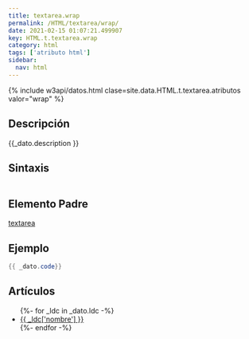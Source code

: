 ```yaml
---
title: textarea.wrap
permalink: /HTML/textarea/wrap/
date: 2021-02-15 01:07:21.499907
key: HTML.t.textarea.wrap
category: html
tags: ['atributo html']
sidebar: 
  nav: html
---
```


{% include w3api/datos.html clase=site.data.HTML.t.textarea.atributos valor="wrap" %}

## Descripción
{{_dato.description }}

## Sintaxis
~~~html
~~~

## Elemento Padre
[textarea](/HTML/textarea/)

## Ejemplo
~~~java
{{ _dato.code}}
~~~

## Artículos
<ul>
{%- for _ldc in _dato.ldc -%}
   <li>
       <a href="{{_ldc['url'] }}">{{ _ldc['nombre'] }}</a>
   </li>
{%- endfor -%}
</ul>
